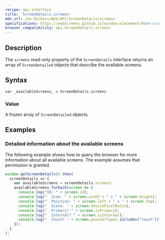 ```yaml
---
recipe: api-interface
title: 'ScreenDetails.screens'
mdn_url: /en-US/docs/Web/API/ScreenDetails/screens
specifications: https://webscreens.github.io/window-placement/#dom-screendetails-screens
browser_compatibility: api.ScreenDetails.screens
---
```


## Description

The `screens` read-only property of the `ScreenDetails` interface returns an array of `ScreenDetailed` objects that describe the available screens.

## Syntax

`var _availableScreens_ = ScreenDetails.screens`

### Value

A frozen array of `ScreenDetailed` objects.

## Examples

### Detailed information about the available screens

The following example shows how to query the browser for more
information about all available screens. The example assumes
that permission is granted.

```js
window.getScreenDetails().then(
  screenDetails => {
    var availableScreens = screenDetails.screens;
    availableScreens.forEach(screen => {
      console.log("ID: " + screen.id);
      console.log("  Size: " + screen.width + " x " + screen.height);
      console.log("  Position: " + screen.left + " x " + screen.top);
      console.log("  Scale: " + screen.devicePixelRatio);
      console.log("  Primary? " + screen.isPrimary);
      console.log("  Internal? " + screen.isInternal);
      console.log("  Touch? " + screen.pointerTypes.includes("touch"));
    });
  }
);
```
